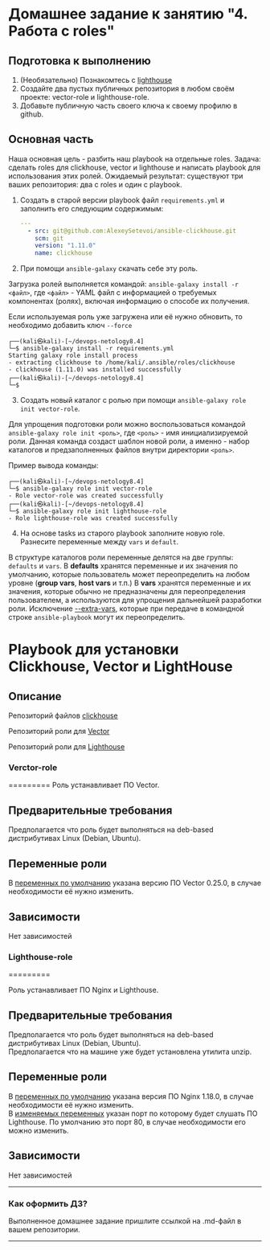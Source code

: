 # Домашнее задание к занятию "4. Работа с roles"

## Подготовка к выполнению
1. (Необязательно) Познакомтесь с [lighthouse](https://youtu.be/ymlrNlaHzIY?t=929)
2. Создайте два пустых публичных репозитория в любом своём проекте: vector-role и lighthouse-role.
3. Добавьте публичную часть своего ключа к своему профилю в github.

## Основная часть

Наша основная цель - разбить наш playbook на отдельные roles. Задача: сделать roles для clickhouse, vector и lighthouse и написать playbook для использования этих ролей. Ожидаемый результат: существуют три ваших репозитория: два с roles и один с playbook.

1. Создать в старой версии playbook файл `requirements.yml` и заполнить его следующим содержимым:

   ```yaml
   ---
     - src: git@github.com:AlexeySetevoi/ansible-clickhouse.git
       scm: git
       version: "1.11.0"
       name: clickhouse 
   ```

2. При помощи `ansible-galaxy` скачать себе эту роль.

Загрузка ролей выполняется командой: `ansible-galaxy install -r <файл>`, где `<файл>` - YAML файл с информацией о требуемых компонентах (ролях), включая информацию о способе их получения.

Если используемая роль уже загружена или её нужно обновить, то необходимо добавить ключ `--force`
```console
┌──(kali㉿kali)-[~/devops-netology8.4]
└─$ ansible-galaxy install -r requirements.yml                                       
Starting galaxy role install process
- extracting clickhouse to /home/kali/.ansible/roles/clickhouse
- clickhouse (1.11.0) was installed successfully
┌──(kali㉿kali)-[~/devops-netology8.4]
└─$ 
```
3. Создать новый каталог с ролью при помощи `ansible-galaxy role init vector-role`.

Для упрощения подготовки роли можно воспользоваться командой `ansible-galaxy role init <роль>`, где `<роль>` - имя инициализируемой роли.
Данная команда создаст шаблон новой роли, а именно - набор каталогов и предзаполненных файлов внутри директории `<роль>`.

Пример вывода команды:
```console
┌──(kali㉿kali)-[~/devops-netology8.4]
└─$ ansible-galaxy role init vector-role
- Role vector-role was created successfully                                                                                                                                                                                                                                        
┌──(kali㉿kali)-[~/devops-netology8.4]
└─$ ansible-galaxy role init lighthouse-role
- Role lighthouse-role was created successfully

```

4. На основе tasks из старого playbook заполните новую role. Разнесите переменные между `vars` и `default`.

В структуре каталогов роли переменные делятся на две группы: `defaults` и `vars`.
В **defaults** хранятся переменные и их значения по умолчанию, которые пользователь может переопределить на любом уровне (**group vars**, **host vars** и т.п.)
В **vars** хранятся переменные и их значения, которые обычно не предназначены для переопределения пользователем, а используются для упрощения дальнейшей разработки роли.
Исключение [--extra-vars](https://docs.ansible.com/ansible/latest/user_guide/playbooks_variables.html), которые при передаче в командной строке `ansible-playbook` могут их переопределить.


# Playbook для установки Clickhouse, Vector и LightHouse
## Описание

Репозиторий файлов [clickhouse](https://github.com/NamorNinayzuk/ansible-clickhouse)  

Репозиторий роли для [Vector](https://github.com/NamorNinayzuk/vector-role)

Репозиторий роли для [Lighthouse](https://github.com/NamorNinayzuk/lighthouse-role)

### Verctor-role
=========
Роль устанавливает ПО Vector.

Предварительные требования
------------

Предполагается что роль будет выполняться на deb-based дистрибутивах Linux (Debian, Ubuntu).

Переменные роли
--------------

В [переменных по умолчанию](./defaults/main.yml) указана версию ПО Vector 0.25.0, в случае необходимости её нужно изменить.

Зависимости
------------

Нет зависимостей

### Lighthouse-role
=========

Роль устанавливает ПО Nginx и Lighthouse.

Предварительные требования
------------

Предполагается что роль будет выполняться на deb-based дистрибутивах Linux (Debian, Ubuntu).  
Предполагается что на машине уже будет установлена утилита unzip.

Переменные роли
--------------

В [переменных по умолчанию](./defaults/main.yml) указана версия ПО Nginx 1.18.0, в случае необходимости её нужно изменить.  
В [изменяемых переменных](./defaults/main.yml) указан порт по которому будет слушать ПО Lighthouse. По умолчанию это порт 80, в случае необходимости его можно изменить.

Зависимости
------------

Нет зависимостей

---

### Как оформить ДЗ?

Выполненное домашнее задание пришлите ссылкой на .md-файл в вашем репозитории.

---
